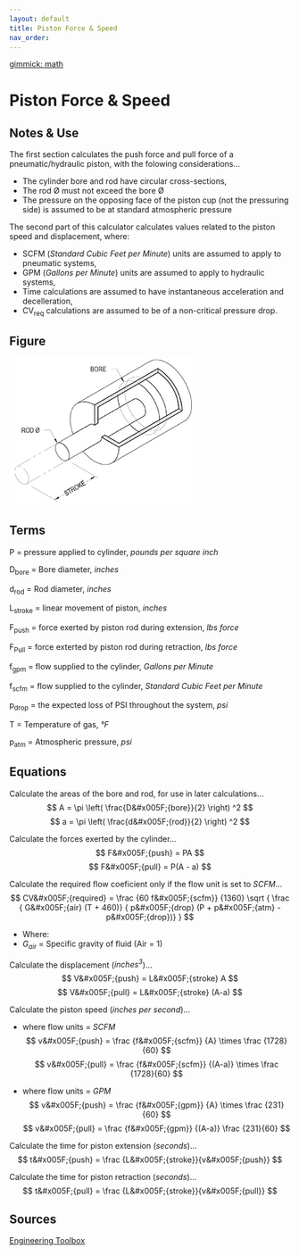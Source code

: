 ```yaml
---
layout: default
title: Piston Force & Speed
nav_order:
---
```

[gimmick: math]()

Piston Force & Speed
===

Notes & Use
---

The first section calculates the push force and pull force of a pneumatic/hydraulic piston, with the folowing considerations...

* The cylinder bore and rod have circular cross-sections,
* The rod &Oslash; must not exceed the bore &Oslash;
* The pressure on the opposing face of the piston cup (not the pressuring side) is assumed to be at standard atmospheric pressure

The second part of this calculator calculates values related to the piston speed and displacement, where:

* SCFM (*Standard Cubic Feet per Minute*) units are assumed to apply to pneumatic systems,
* GPM (*Gallons per Minute*) units are assumed to apply to hydraulic systems,
* Time calculations are assumed to have instantaneous acceleration and decelleration,
* CV<sub>req</sub> calculations are assumed to be of a non-critical pressure drop.

Figure
---

![](../image/piston_diagram.jpg)

Terms
---

P = pressure applied to cylinder, *pounds per square inch*

D<sub>bore</sub> = Bore diameter, *inches*

d<sub>rod</sub> = Rod diameter, *inches*

L<sub>stroke</sub> = linear movement of piston, *inches*

F<sub>push</sub> = force exerted by piston rod during extension, *lbs force*

F<sub>Pull</sub> = force exterted by piston rod during retraction, *lbs force*

f<sub>gpm</sub> = flow supplied to the cylinder, *Gallons per Minute*

f<sub>scfm</sub> = flow supplied to the cylinder, *Standard Cubic Feet per Minute*

p<sub>drop</sub> = the expected loss of PSI throughout the system, *psi*

T = Temperature of gas, *&deg;F*

p<sub>atm</sub> = Atmospheric pressure, *psi*

Equations
---

Calculate the areas of the bore and rod, for use in later calculations...
$$ A = \pi \left( \frac{D&#x005F;{bore}}{2} \right) ^2 $$
$$ a = \pi \left( \frac{d&#x005F;{rod}}{2} \right) ^2 $$

Calculate the forces exerted by the cylinder...
$$ F&#x005F;{push} = PA  $$
$$ F&#x005F;{pull} = P(A - a)  $$

Calculate the required flow coeficient only if the flow unit is set to *SCFM*...
$$ CV&#x005F;{required} = 
    \frac
        {60 f&#x005F;{scfm}}
        {1360}
    \sqrt 
        { \frac
            { G&#x005F;{air} (T + 460)}
            { p&#x005F;{drop} (P + p&#x005F;{atm} - p&#x005F;{drop})}
        }
$$

* Where:
* *G<sub>air</sub>* = Specific gravity of fluid (Air = 1)

Calculate the displacement (*inches<sup>3</sup>*)...
$$ V&#x005F;{push} = L&#x005F;{stroke} A $$
$$ V&#x005F;{pull} = L&#x005F;{stroke} (A-a) $$

Calculate the piston speed (*inches per second*)...

* where flow units = *SCFM*
$$ v&#x005F;{push} = 
    \frac {f&#x005F;{scfm}} {A} \times
    \frac {1728}{60} 
$$
$$ v&#x005F;{pull} =
    \frac {f&#x005F;{scfm}} {(A-a)} \times
    \frac {1728}{60} 
$$

* where flow units = *GPM*
$$ v&#x005F;{push} =
    \frac {f&#x005F;{gpm}} {A} \times
    \frac {231}{60}
$$
$$ v&#x005F;{pull} =
    \frac {f&#x005F;{gpm}} {(A-a)}
    \frac {231}{60}
$$

Calculate the time for piston extension (*seconds*)...
$$ t&#x005F;{push} = \frac {L&#x005F;{stroke}}{v&#x005F;{push}} $$

Calculate the time for piston retraction (*seconds*)...
$$ t&#x005F;{pull} = \frac {L&#x005F;{stroke}}{v&#x005F;{pull}} $$

Sources
---

[Engineering Toolbox](http://www.engineeringtoolbox.com/flow-coefficients-d_277.html)
